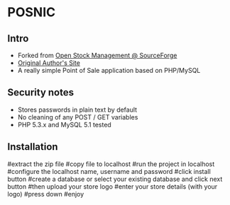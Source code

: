 # POSNIC
## Intro
* Forked from [Open Stock Management @ SourceForge](http://sourceforge.net/projects/stockmanagement/)
* [Original Author's Site](http://www.posnic.com)
* A really simple Point of Sale application based on PHP/MySQL

## Security notes
* Stores passwords in plain text by default
* No cleaning of any POST / GET variables
* PHP 5.3.x and MySQL 5.1 tested

## Installation
#extract the zip file 
#copy file to localhost
#run the project in localhost
#configure the localhost name, username and password
#click install button 
#create a database or select your existing database and click next button
#then upload your store logo
#enter your store details (with your logo)
#press down
#enjoy 

